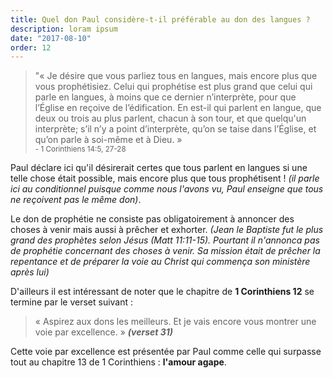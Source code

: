 ```yaml
---
title: Quel don Paul considère-t-il préférable au don des langues ?
description: loram ipsum
date: "2017-08-10"
order: 12
---
```


> "« Je désire que vous parliez tous en langues, mais encore plus que vous prophétisiez. Celui qui prophétise est plus grand que celui qui parle en langues, à moins que ce dernier n’interprète, pour que l’Église en reçoive de l’édification. En est-il qui parlent en langue, que deux ou trois au plus parlent, chacun à son tour, et que quelqu'un interprète; s’il n’y a point d’interprète, qu’on se taise dans l’Église, et qu’on parle à soi-même et à Dieu. » <br> <small>- 1 Corinthiens 14:5‭, ‬27-28</small>

Paul déclare ici qu'il désirerait certes que tous parlent en langues si une telle chose était possible, mais encore plus que tous prophétisent ! _(il parle ici au conditionnel puisque comme nous l'avons vu, Paul enseigne que tous ne reçoivent pas le même don)_.

Le don de prophétie ne consiste pas obligatoirement à annoncer des choses à venir mais aussi à prêcher et exhorter. _(Jean le Baptiste fut le plus grand des prophètes selon Jésus (Matt 11:11-15). Pourtant il n'annonca pas de prophétie concernant des choses à venir. Sa mission était de prêcher la repentance et de préparer la voie au Christ qui commença son ministère après lui)_

D'ailleurs il est intéressant de noter que le chapitre de **1 Corinthiens 12** se termine par le verset suivant :

> « Aspirez aux dons les meilleurs. Et je vais encore vous montrer une voie par excellence. » **_(verset 31)_**  

Cette voie par excellence est présentée par Paul comme celle qui surpasse tout au chapitre 13 de 1 Corinthiens : **l'amour agape**.